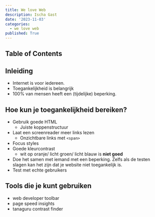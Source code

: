 ```yaml
---
title: We love Web
description: Ischa Gast
date: '2023-11-03'
categories:
  - we love web
published: True
---
```


## Table of Contents

## Inleiding

- Internet is voor iedereen.
- Toegankelijkheid is belangrijk
- 100% van mensen heeft een (tijdelijke) beperking.

## Hoe kun je toegankelijkheid bereiken?

- Gebruik goede HTML
  - Juiste koppenstructuur
- Laat een screenreader meer links lezen
  - Onzichtbare links met `<span>`
- Focus styles
- Goede kleurcontrast
  - wit op oranje/ licht groen/ licht blauw is **niet goed**
- Doe het samen met iemand met een beperking. Zelfs als de testen slagen kan het zijn dat je website niet toegankelijk is.
- Test met echte gebruikers

## Tools die je kunt gebruiken

- web developer toolbar
- page speed insights
- tanaguru contrast finder
